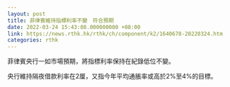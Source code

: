 ```yaml
---
layout: post
title: 菲律賓維持指標利率不變　符合預期
date: 2022-03-24 15:43:08.000000000 +08:00
link: https://news.rthk.hk/rthk/ch/component/k2/1640678-20220324.htm
categories: rthk
---
```


菲律賓央行一如市場預期，將指標利率保持在紀錄低位不變。

央行維持隔夜借款利率在2厘，又指今年平均通脹率或高於2%至4%的目標。
